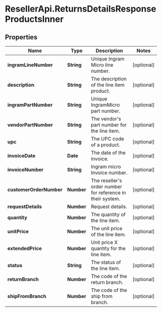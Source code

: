 # ResellerApi.ReturnsDetailsResponseProductsInner

## Properties

Name | Type | Description | Notes
------------ | ------------- | ------------- | -------------
**ingramLineNumber** | **String** | Unique Ingram Micro line number. | [optional] 
**description** | **String** | The description of the line item product. | [optional] 
**ingramPartNumber** | **String** | Unique IngramMicro part number. | [optional] 
**vendorPartNumber** | **String** | The vendor&#39;s part number for the line item. | [optional] 
**upc** | **String** | The UPC code of a product. | [optional] 
**invoiceDate** | **Date** | The date of the invoice. | [optional] 
**invoiceNumber** | **String** | Ingram micro Invoice number. | [optional] 
**customerOrderNumber** | **Number** | The reseller&#39;s order number for reference in their system. | [optional] 
**requestDetails** | **Number** | Request details. | [optional] 
**quantity** | **Number** | The quantity of the line item. | [optional] 
**unitPrice** | **Number** | The unit price of the line item. | [optional] 
**extendedPrice** | **Number** | Unit price X quantity for the line item. | [optional] 
**status** | **String** | The status of the line item. | [optional] 
**returnBranch** | **Number** | The code of the return branch. | [optional] 
**shipFromBranch** | **Number** | The code of the ship from branch. | [optional] 


